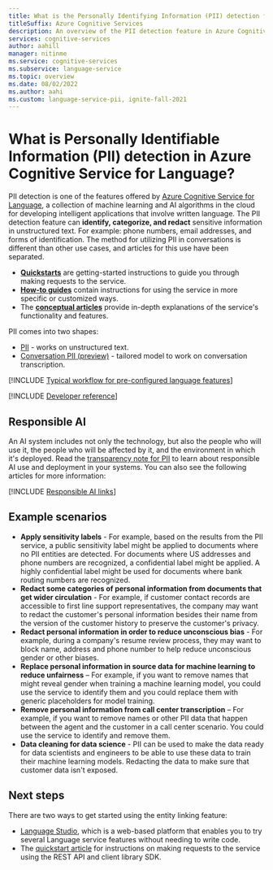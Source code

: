 ```yaml
---
title: What is the Personally Identifying Information (PII) detection feature in Azure Cognitive Service for Language?
titleSuffix: Azure Cognitive Services
description: An overview of the PII detection feature in Azure Cognitive Services, which helps you extract entities and sensitive information (PII) in text.
services: cognitive-services
author: aahill
manager: nitinme
ms.service: cognitive-services
ms.subservice: language-service
ms.topic: overview
ms.date: 08/02/2022
ms.author: aahi
ms.custom: language-service-pii, ignite-fall-2021
---
```


# What is Personally Identifiable Information (PII) detection in Azure Cognitive Service for Language?

PII detection is one of the features offered by [Azure Cognitive Service for Language](../overview.md), a collection of machine learning and AI algorithms in the cloud for developing intelligent applications that involve written language. The PII detection feature can **identify, categorize, and redact** sensitive information in unstructured text. For example: phone numbers, email addresses, and forms of identification. The method for utilizing PII in conversations is different than other use cases, and articles for this use have been separated.

* [**Quickstarts**](quickstart.md) are getting-started instructions to guide you through making requests to the service.
* [**How-to guides**](how-to-call.md) contain instructions for using the service in more specific or customized ways.
* The [**conceptual articles**](concepts/entity-categories.md) provide in-depth explanations of the service's functionality and features.

PII comes into two shapes:
* [PII](how-to-call.md) - works on unstructured text.
* [Conversation PII (preview)](how-to-call-for-conversations.md) - tailored model to work on conversation transcription.


[!INCLUDE [Typical workflow for pre-configured language features](../includes/overview-typical-workflow.md)]

[!INCLUDE [Developer reference](../includes/reference-samples-text-analytics.md)] 



## Responsible AI 

An AI system includes not only the technology, but also the people who will use it, the people who will be affected by it, and the environment in which it's deployed. Read the [transparency note for PII](/legal/cognitive-services/language-service/transparency-note-personally-identifiable-information?context=/azure/cognitive-services/language-service/context/context) to learn about responsible AI use and deployment in your systems. You can also see the following articles for more information:

[!INCLUDE [Responsible AI links](../includes/overview-responsible-ai-links.md)]

## Example scenarios

* **Apply sensitivity labels** - For example, based on the results from the PII service, a public sensitivity label might be applied to documents where no PII entities are detected. For documents where US addresses and phone numbers are recognized, a confidential label might be applied. A highly confidential label might be used for documents where bank routing numbers are recognized.
* **Redact some categories of personal information from documents that get wider circulation** - For example, if customer contact records are accessible to first line support representatives, the company may want to redact the customer's personal information besides their name from the version of the customer history to preserve the customer's privacy.
* **Redact personal information in order to reduce unconscious bias** - For example, during a company's resume review process, they may want to block name, address and phone number to help reduce unconscious gender or other biases.
* **Replace personal information in source data for machine learning to reduce unfairness** – For example, if you want to remove names that might reveal gender when training a machine learning model, you could use the service to identify them and you could replace them with generic placeholders for model training.
* **Remove personal information from call center transcription** – For example, if you want to remove names or other PII data that happen between the agent and the customer in a call center scenario. You could use the service to identify and remove them.
* **Data cleaning for data science** - PII can be used to make the data ready for data scientists and engineers to be able to use these data to train their machine learning models. Redacting the data to make sure that customer data isn't exposed.



## Next steps

There are two ways to get started using the entity linking feature:
* [Language Studio](../language-studio.md), which is a web-based platform that enables you to try several Language service features without needing to write code.
* The [quickstart article](quickstart.md) for instructions on making requests to the service using the REST API and client library SDK.  
